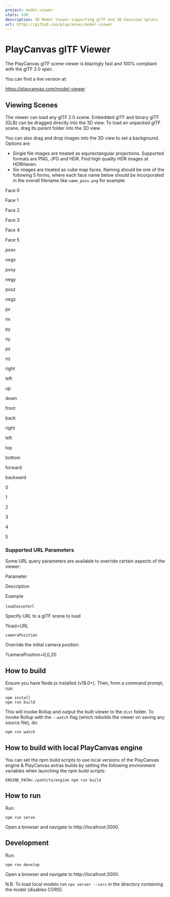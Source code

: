 ```yaml
---
project: model-viewer
stars: 538
description: 3D Model Viewer supporting glTF and 3D Gaussian Splats
url: https://github.com/playcanvas/model-viewer
---
```


PlayCanvas glTF Viewer
======================

The PlayCanvas glTF scene viewer is blazingly fast and 100% compliant with the glTF 2.0 spec.

You can find a live version at:

https://playcanvas.com/model-viewer

Viewing Scenes
--------------

The viewer can load any glTF 2.0 scene. Embedded glTF and binary glTF (GLB) can be dragged directly into the 3D view. To load an unpacked glTF scene, drag its parent folder into the 3D view.

You can also drag and drop images into the 3D view to set a background. Options are:

-   Single file images are treated as equirectangular projections. Supported formats are PNG, JPG and HDR. Find high quality HDR images at HDRHaven.
-   Six images are treated as cube map faces. Naming should be one of the following 5 forms, where each face name below should be incorporated in the overall filename like `name_posx.png` for example:

Face 0

Face 1

Face 2

Face 3

Face 4

Face 5

posx

negx

posy

negy

posz

negz

px

nx

py

ny

pz

nz

right

left

up

down

front

back

right

left

top

bottom

forward

backward

0

1

2

3

4

5

### Supported URL Parameters

Some URL query parameters are available to override certain aspects of the viewer:

Parameter

Description

Example

`load`/`assetUrl`

Specify URL to a glTF scene to load

?load=URL

`cameraPosition`

Override the initial camera position

?cameraPosition=0,0,20

How to build
------------

Ensure you have Node.js installed (v18.0+). Then, from a command prompt, run:

```
npm install
npm run build
```

This will invoke Rollup and output the built viewer to the `dist` folder. To invoke Rollup with the `--watch` flag (which rebuilds the viewer on saving any source file), do:

```
npm run watch
```

How to build with local PlayCanvas engine
-----------------------------------------

You can set the npm build scripts to use local versions of the PlayCanvas engine & PlayCanvas extras builds by setting the following environment variables when launching the npm build scripts:

```
ENGINE_PATH=./path/to/engine npm run build
```

How to run
----------

Run:

```
npm run serve
```

Open a browser and navigate to http://localhost:3000.

Development
-----------

Run:

```
npm run develop
```

Open a browser and navigate to http://localhost:3000.

N.B. To load local models run `npx server --cors` in the directory containing the model (disables CORS).
